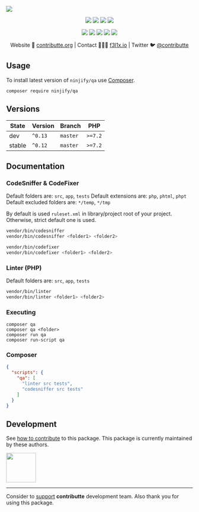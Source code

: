 ![](https://heatbadger.now.sh/github/readme/ninjify/qa/)

<p align=center>
  <a href="https://github.com/ninjify/qa/actions"><img src="https://badgen.net/github/checks/ninjify/qa/master?cache=300"></a>
  <a href="https://coveralls.io/r/ninjify/qa"><img src="https://badgen.net/coveralls/c/github/ninjify/qa?cache=300"></a>
  <a href="https://packagist.org/packages/ninjify/qa"><img src="https://badgen.net/packagist/dm/ninjify/qa"></a>
  <a href="https://packagist.org/packages/ninjify/qa"><img src="https://badgen.net/packagist/v/ninjify/qa"></a>
</p>
<p align=center>
  <a href="https://packagist.org/packages/ninjify/qa"><img src="https://badgen.net/packagist/php/ninjify/qa"></a>
  <a href="https://github.com/ninjify/qa"><img src="https://badgen.net/github/license/ninjify/qa"></a>
  <a href="https://bit.ly/ctteg"><img src="https://badgen.net/badge/support/gitter/cyan"></a>
  <a href="https://bit.ly/cttfo"><img src="https://badgen.net/badge/support/forum/yellow"></a>
  <a href="https://contributte.org/partners.html"><img src="https://badgen.net/badge/sponsor/donations/F96854"></a>
</p>

<p align=center>
Website 🚀 <a href="https://contributte.org">contributte.org</a> | Contact 👨🏻‍💻 <a href="https://f3l1x.io">f3l1x.io</a> | Twitter 🐦 <a href="https://twitter.com/contributte">@contributte</a>
</p>

## Usage

To install latest version of `ninjify/qa` use [Composer](https://getcomposer.com).

```
composer require ninjify/qa
```

## Versions

| State       | Version | Branch   | PHP      |
|-------------|---------|----------|----------|
| dev         | `^0.13` | `master` | `>=7.2` | 
| stable      | `^0.12` | `master` | `>=7.2` |

## Documentation

### CodeSniffer & CodeFixer

Default folders are: `src`, `app`, `tests`
Default extensions are: `php`, `phtml`, `phpt`
Default excluded folders are: `*/temp`, `*/tmp`

By default is used `ruleset.xml` in library/project root of your project. Otherwise, strict default one is used.

```sh
vendor/bin/codesniffer
vendor/bin/codesniffer <folder1> <folder2>
```

```sh
vendor/bin/codefixer
vendor/bin/codefixer <folder1> <folder2>
```

### Linter (PHP)

Default folders are: `src`, `app`, `tests`

```sh
vendor/bin/linter
vendor/bin/linter <folder1> <folder2>
```

### Executing

```
composer qa
composer qa <folder>
composer run qa
composer run-script qa
```

### Composer

```json
{
  "scripts": {
    "qa": [
      "linter src tests",
      "codesniffer src tests"
    ]
  }
}
```

## Development

See [how to contribute](https://contributte.org) to this package. This package is currently maintained by these authors.

<a href="https://github.com/f3l1x">
    <img width="80" height="80" src="https://avatars2.githubusercontent.com/u/538058?v=3&s=80">
</a>

-----

Consider to [support](https://contributte.com/partners) **contributte** development team.
Also thank you for using this package.
